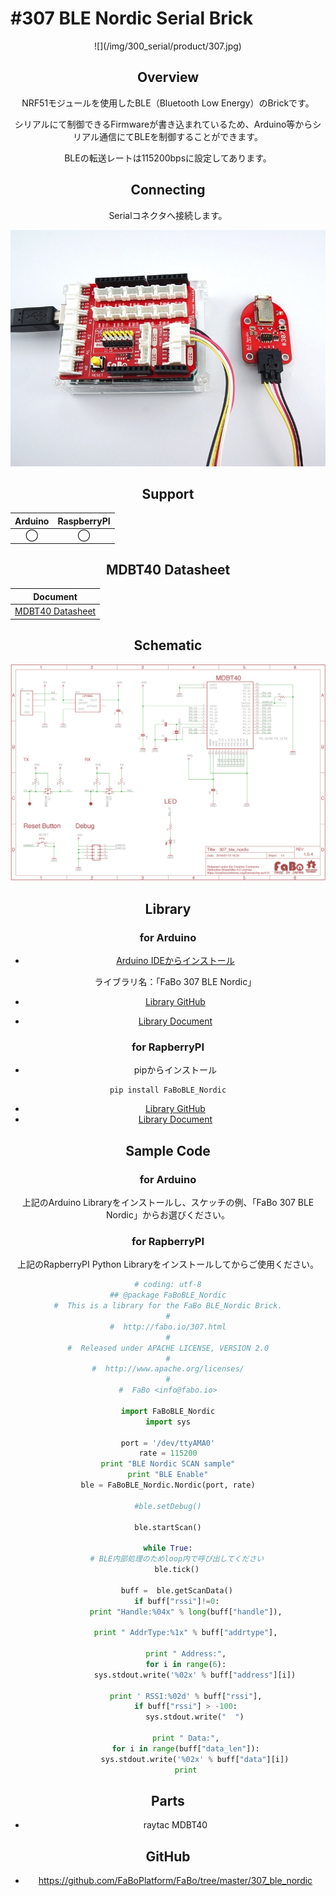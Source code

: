 # #307 BLE Nordic Serial Brick

<center>
![](/img/300_serial/product/307.jpg)
<!--COLORME-->

## Overview
NRF51モジュールを使用したBLE（Bluetooth Low Energy）のBrickです。

シリアルにて制御できるFirmwareが書き込まれているため、Arduino等からシリアル通信にてBLEを制御することができます。

BLEの転送レートは115200bpsに設定してあります。

## Connecting
Serialコネクタへ接続します。

![](/img/300_serial/connect/307_ble_nordic_connect.jpg)

## Support
|Arduino|RaspberryPI|
|:--:|:--:|
|◯|◯|

## MDBT40 Datasheet

|Document|
|--|
|[MDBT40 Datasheet](http://www.raytac.com/download/MDBT40/MDBT40%20spec-Version%20A4.pdf)|

## Schematic
![](/img/300_serial/schematic/307_ble_nordic.png)

## Library

### for Arduino
- [Arduino IDEからインストール](http://fabo.io/library_install.html)

  ライブラリ名：「FaBo 307 BLE Nordic」

- [Library GitHub](https://github.com/FaBoPlatform/FaBoBLE-Nordic-Library)
- [Library Document](http://fabo.io/doxygen/FaBoBLE-Nordic-Library/)

### for RapberryPI
- pipからインストール
```
pip install FaBoBLE_Nordic
```
- [Library GitHub](https://github.com/FaBoPlatform/FaBoBLE-Nordic-Python)
- [Library Document](http://fabo.io/doxygen/FaBoBLE-Nordic-Python/)

## Sample Code
### for Arduino
上記のArduino Libraryをインストールし、スケッチの例、「FaBo 307 BLE Nordic」からお選びください。

### for RapberryPI
上記のRapberryPI Python Libraryをインストールしてからご使用ください。

```python
# coding: utf-8
## @package FaBoBLE_Nordic
#  This is a library for the FaBo BLE_Nordic Brick.
#
#  http://fabo.io/307.html
#
#  Released under APACHE LICENSE, VERSION 2.0
#
#  http://www.apache.org/licenses/
#
#  FaBo <info@fabo.io>

import FaBoBLE_Nordic
import sys

port = '/dev/ttyAMA0'
rate = 115200
print "BLE Nordic SCAN sample"
print "BLE Enable"
ble = FaBoBLE_Nordic.Nordic(port, rate)

#ble.setDebug()

ble.startScan()

while True:
    # BLE内部処理のためloop内で呼び出してください
    ble.tick()

    buff =  ble.getScanData()
    if buff["rssi"]!=0:
        print "Handle:%04x" % long(buff["handle"]),

        print " AddrType:%1x" % buff["addrtype"],

        print " Address:",
        for i in range(6):
            sys.stdout.write('%02x' % buff["address"][i])

        print ' RSSI:%02d' % buff["rssi"],
        if buff["rssi"] > -100:
            sys.stdout.write("  ")

        print " Data:",
        for i in range(buff["data_len"]):
            sys.stdout.write('%02x' % buff["data"][i])
        print
```

## Parts
- raytac MDBT40

## GitHub
- https://github.com/FaBoPlatform/FaBo/tree/master/307_ble_nordic
